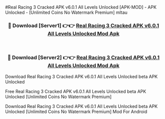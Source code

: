 #Real Racing 3 Cracked APK v6.0.1 All Levels Unlocked [APK-MOD] - APK Unlocked - [Unlimited Coins No Watermark Premium] mltau



<div align="center">

<h3>🔴 Download [Server1] 👉👉 <a href="https://momento.my/?title=Real_Racing_3_Cracked_APK_v6.0.1_All_Levels_Unlocked">Real Racing 3 Cracked APK v6.0.1 All Levels Unlocked Mod Apk</a></h3><br>

<h3>🔴 Download [Server2] 👉👉 <a href="https://momento.my/?title=Real_Racing_3_Cracked_APK_v6.0.1_All_Levels_Unlocked">Real Racing 3 Cracked APK v6.0.1 All Levels Unlocked Mod Apk</a></h3>
</div>



Download Real Racing 3 Cracked APK v6.0.1 All Levels Unlocked beta APK Unlocked

Free Real Racing 3 Cracked APK v6.0.1 All Levels Unlocked beta APK Unlocked [Unlimited Coins No Watermark Premium]

Download Real Racing 3 Cracked APK v6.0.1 All Levels Unlocked beta APK Unlocked [Unlimited Coins No Watermark Premium] Mod For Android
